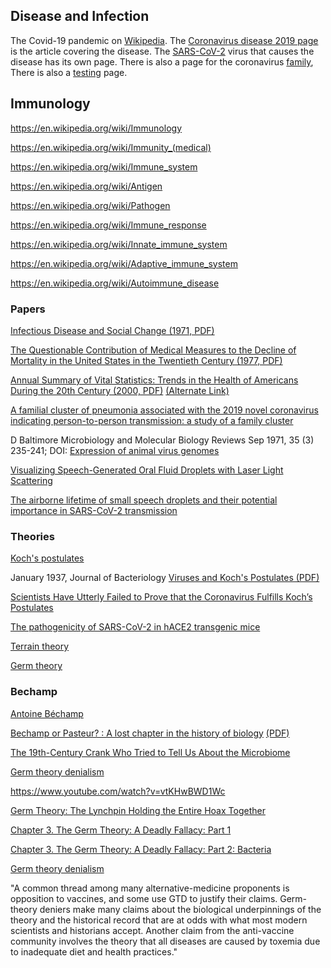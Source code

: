 <div class="menu-data" data-parent="#pages/blog/cv19/index"/></div>

## Disease and Infection

The Covid-19 pandemic on [Wikipedia](https://en.wikipedia.org/wiki/COVID-19_pandemic). The [Coronavirus disease 2019 page](https://en.wikipedia.org/wiki/Coronavirus_disease_2019) is the article covering the disease.  The [SARS-CoV-2](https://en.wikipedia.org/wiki/Severe_acute_respiratory_syndrome_coronavirus_2) virus 
that causes the disease has its own page. There is also a page for the 
coronavirus [family](https://en.wikipedia.org/wiki/Coronavirus), There is also 
a [testing](https://en.wikipedia.org/wiki/COVID-19_testing) page.


## Immunology

https://en.wikipedia.org/wiki/Immunology

https://en.wikipedia.org/wiki/Immunity_(medical)

https://en.wikipedia.org/wiki/Immune_system

https://en.wikipedia.org/wiki/Antigen

https://en.wikipedia.org/wiki/Pathogen

https://en.wikipedia.org/wiki/Immune_response

https://en.wikipedia.org/wiki/Innate_immune_system

https://en.wikipedia.org/wiki/Adaptive_immune_system

https://en.wikipedia.org/wiki/Autoimmune_disease



### Papers

[Infectious Disease and Social Change (1971, PDF)](http://vaccinesafetycommission.org/pdfs/Kass%201971.pdf)

[The Questionable Contribution of Medical Measures to the Decline of Mortality in the United States in the Twentieth Century (1977, PDF)](http://vaccinesafetycommission.org/pdfs/McKinlay%201977.pdf)

[Annual Summary of Vital Statistics: Trends in the Health of Americans During the 20th Century (2000, PDF)](https://www.factchecker.gr/wp-content/uploads/2017/10/PediatricsDec.2000-VOl-106No.6.pdf) [(Alternate Link)](http://vaccinesafetycommission.org/pdfs/45-2000-Pediatrics-Vital-Statistics.pdf)





[A familial cluster of pneumonia associated with the 2019 novel coronavirus indicating person-to-person transmission: a study of a family cluster](https://www.ncbi.nlm.nih.gov/pmc/articles/PMC7159286/)

D Baltimore
Microbiology and Molecular Biology Reviews Sep 1971, 35 (3) 235-241; DOI:
[Expression of animal virus genomes](https://mmbr.asm.org/content/mmbr/35/3/235.full-text.pdf)

[Visualizing Speech-Generated Oral Fluid Droplets with Laser Light Scattering](https://www.ncbi.nlm.nih.gov/pmc/articles/PMC7179962/)

[The airborne lifetime of small speech droplets and their potential importance in SARS-CoV-2 transmission](https://www.ncbi.nlm.nih.gov/pmc/articles/PMC7275719/)




### Theories

[Koch's postulates](https://en.wikipedia.org/wiki/Koch%27s_postulates)

January 1937, Journal of Bacteriology
[Viruses and Koch's Postulates (PDF)](https://www.ncbi.nlm.nih.gov/pmc/articles/PMC545348/pdf/jbacter00773-0005.pdf)


[Scientists Have Utterly Failed to Prove that the Coronavirus Fulfills Koch’s Postulates](https://off-guardian.org/2020/06/09/scientists-have-utterly-failed-to-prove-that-the-coronavirus-fulfills-kochs-postulates/)

[The pathogenicity of SARS-CoV-2 in hACE2 transgenic mice](https://www.nature.com/articles/s41586-020-2312-y)

[Terrain theory](https://en.wikipedia.org/wiki/Terrain_theory)

[Germ theory](https://en.wikipedia.org/wiki/Germ_theory)

### Bechamp

[Antoine Béchamp](https://en.wikipedia.org/wiki/Antoine_B%C3%A9champ)

[Bechamp or Pasteur? : A lost chapter in the history of biology](https://archive.org/details/bechamporpasteur00hume_0) [(PDF)](https://archive.org/download/bechamporpasteur00hume_0/bechamporpasteur00hume_0.pdf)

[The 19th-Century Crank Who Tried to Tell Us About the Microbiome](https://www.wired.com/story/the-19th-century-crank-who-tried-to-tell-us-about-the-microbiome/)

[Germ theory denialism](https://en.wikipedia.org/wiki/Germ_theory_denialism)

https://www.youtube.com/watch?v=vtKHwBWD1Wc


[Germ Theory: The Lynchpin Holding the Entire Hoax Together](https://www.facebook.com/notes/tommy-tree-hutchinson/give-me-fever-and-i-can-cure-every-disease-hippocrates/3334207076613717/)

[Chapter 3. The Germ Theory: A Deadly Fallacy: Part 1](https://www.facebook.com/notes/sam-kofalt/chapter-3-the-germ-theory-a-deadly-fallacy-part-1/10158503328418324/)

[Chapter 3. The Germ Theory: A Deadly Fallacy: Part 2: Bacteria](https://www.facebook.com/notes/sam-kofalt/chapter-3-the-germ-theory-a-deadly-fallacy-part-2-bacteria/10158503217823324/)

[Germ theory denialism](https://en.wikipedia.org/wiki/Germ_theory_denialism)

"A common thread among many alternative-medicine proponents is opposition to vaccines, and some use GTD to justify their claims. Germ-theory deniers make many claims about the biological underpinnings of the theory and the historical record that are at odds with what most modern scientists and historians accept. Another claim from the anti-vaccine community involves the theory that all diseases are caused by toxemia due to inadequate diet and health practices."


